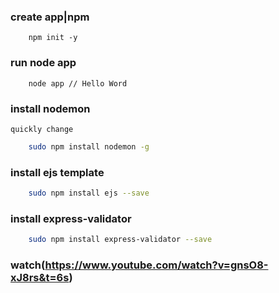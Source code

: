 ### create app|npm
```node
    npm init -y
```
### run node app
```shell
    node app // Hello Word
```
### install nodemon
    quickly change
```sh
    sudo npm install nodemon -g
```
### install ejs template
```sh
    sudo npm install ejs --save
```
### install express-validator
```sh
    sudo npm install express-validator --save
```
### watch(https://www.youtube.com/watch?v=gnsO8-xJ8rs&t=6s)